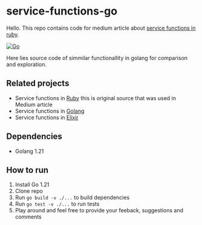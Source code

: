 # service-functions-go

Hello. This repo contains code for medium article about [service functions in ruby](https://medium.com/@beard-programmer/service-objects-as-functions-a-functional-approach-to-build-business-flows-in-ruby-on-rails-bf34bf18331d).

[![Go](https://github.com/beard-programmer/service-functions-go/actions/workflows/go.yml/badge.svg)](https://github.com/beard-programmer/service-functions-go/actions/workflows/go.yml)

Here lies source code of simmilar functionallity in golang for comparison and exploration.

## Related projects
- Service functions in [Ruby](https://github.com/beard-programmer/service-functions) this is original source that was used in Medium article
- Service functions in [Golang](https://github.com/beard-programmer/service-functions-go)
- Service functions in [Elixir](https://github.com/beard-programmer/service-functions-elixir)

## Dependencies
- Golang 1.21

## How to run
1. Install Go 1.21
2. Clone repo
3. Run `go build -v ./...` to build dependencies
4. Run `go test -v ./...` to run tests
5. Play around and feel free to provide your feeback, suggestions and comments
